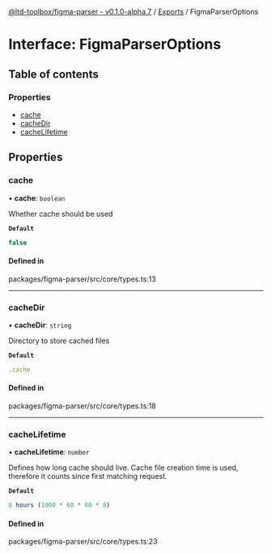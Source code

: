 [@ltd-toolbox/figma-parser - v0.1.0-alpha.7](../README.md) / [Exports](../modules.md) / FigmaParserOptions

# Interface: FigmaParserOptions

## Table of contents

### Properties

- [cache](FigmaParserOptions.md#cache)
- [cacheDir](FigmaParserOptions.md#cachedir)
- [cacheLifetime](FigmaParserOptions.md#cachelifetime)

## Properties

### cache

• **cache**: `boolean`

Whether cache should be used

**`Default`**

```ts
false
```

#### Defined in

packages/figma-parser/src/core/types.ts:13

___

### cacheDir

• **cacheDir**: `string`

Directory to store cached files

**`Default`**

```ts
.cache
```

#### Defined in

packages/figma-parser/src/core/types.ts:18

___

### cacheLifetime

• **cacheLifetime**: `number`

Defines how long cache should live. Cache file creation time is used, therefore it counts since first matching request.

**`Default`**

```ts
8 hours (1000 * 60 * 60 * 8)
```

#### Defined in

packages/figma-parser/src/core/types.ts:23
